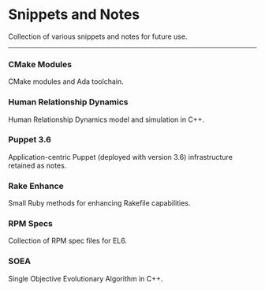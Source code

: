 # Snippets and Notes

Collection of various snippets and notes for future use.

---

### CMake Modules

CMake modules and Ada toolchain.

### Human Relationship Dynamics

Human Relationship Dynamics model and simulation in C++.

### Puppet 3.6

Application-centric Puppet (deployed with version 3.6) infrastructure retained as notes.

### Rake Enhance

Small Ruby methods for enhancing Rakefile capabilities.

### RPM Specs

Collection of RPM spec files for EL6.

### SOEA

Single Objective Evolutionary Algorithm in C++.
